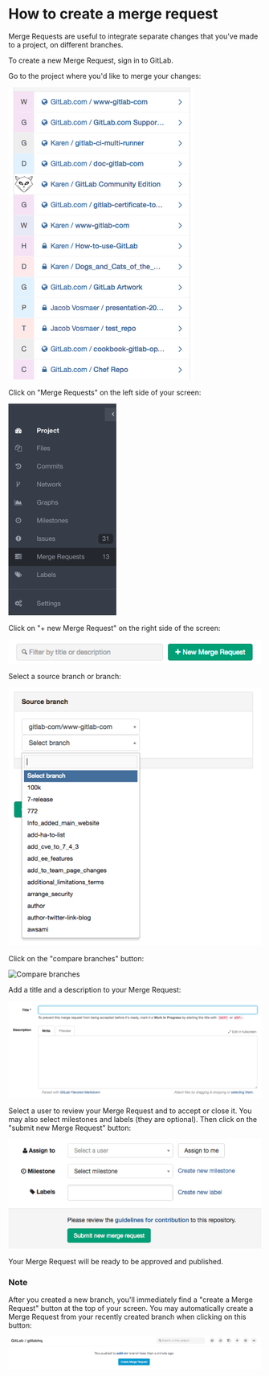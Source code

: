 # How to create a merge request

Merge Requests are useful to integrate separate changes that you've made to a project, on different branches.

To create a new Merge Request, sign in to GitLab.

Go to the project where you'd like to merge your changes:

![Select a project](basicsimages/select_project.png)

Click on "Merge Requests" on the left side of your screen:

![Merge requests](basicsimages/merge_requests.png)

Click on "+ new Merge Request" on the right side of the screen:

![New Merge Request](basicsimages/new_merge_request.png)

Select a source branch or branch:

![Select a branch](basicsimages/select_branch.png)

Click on the "compare branches" button:

![Compare branches](basicsimages/compare_branches.png)

Add a title and a description to your Merge Request:

![Add a title and description](basicsimages/title_description_mr.png)

Select a user to review your Merge Request and to accept or close it. You may also select milestones and labels (they are optional). Then click on the "submit new Merge Request" button:

![Add a new merge request](basicsimages/add_new_merge_request.png)

Your Merge Request will be ready to be approved and published.

### Note

After you created a new branch, you'll immediately find a "create a Merge Request" button at the top of your screen.
You may automatically create a Merge Request from your recently created branch when clicking on this button:

![Automatic MR button](basicsimages/button-create-mr.png)
